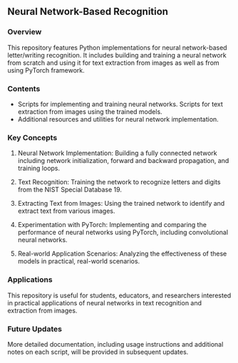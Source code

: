 ## Neural Network-Based Recognition

### Overview
This repository features Python implementations for neural network-based letter/writing recognition. It includes building and training a neural network from scratch and using it for text extraction from images as well as from using PyTorch framework.

### Contents
- Scripts for implementing and training neural networks.
Scripts for text extraction from images using the trained models.
- Additional resources and utilities for neural network implementation.

### Key Concepts
1. Neural Network Implementation: Building a fully connected network including network initialization, forward and backward propagation, and training loops.

2. Text Recognition: Training the network to recognize letters and digits from the NIST Special Database 19.

3. Extracting Text from Images: Using the trained network to identify and extract text from various images.

4. Experimentation with PyTorch: Implementing and comparing the performance of neural networks using PyTorch, including convolutional neural networks.

5. Real-world Application Scenarios: Analyzing the effectiveness of these models in practical, real-world scenarios.

### Applications
This repository is useful for students, educators, and researchers interested in practical applications of neural networks in text recognition and extraction from images.

### Future Updates
More detailed documentation, including usage instructions and additional notes on each script, will be provided in subsequent updates.